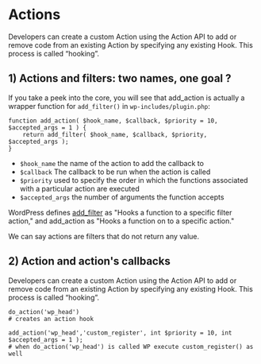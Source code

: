 # Actions

Developers can create a custom Action using the Action API to add or remove code from an existing Action by specifying any existing Hook. This process is called “hooking”.

## 1) Actions and filters: two names, one goal ?

If you take a peek into the core, you will see that add_action is actually a wrapper function for `add_filter()` in `wp-includes/plugin.php`:

```
function add_action( $hook_name, $callback, $priority = 10, $accepted_args = 1 ) {
	return add_filter( $hook_name, $callback, $priority, $accepted_args );
}
```

* `$hook_name` the name of the action to add the callback to
* `$callback` The callback to be run when the action is called
* `$priority` used to specify the order in which the functions associated with a particular action are executed
* `$accepted_args` the number of arguments the function accepts

WordPress defines [add_filter](https://developer.wordpress.org/reference/functions/add_filter/) as "Hooks a function to a specific filter action," and add_action as "Hooks a function on to a specific action."

We can say actions are filters that do not return any value. 

## 2) Action and action's callbacks

Developers can create a custom Action using the Action API to add or remove code from an existing Action by specifying any existing Hook. This process is called “hooking”.

```
do_action('wp_head')
# creates an action hook

add_action('wp_head','custom_register', int $priority = 10, int $accepted_args = 1 );
# when do_action('wp_head') is called WP execute custom_register() as well
```
